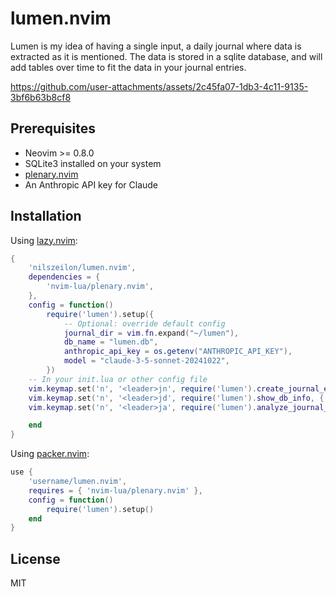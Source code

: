 # lumen.nvim

Lumen is my idea of having a single input, a daily journal where data is extracted as it is mentioned. The data is stored in a sqlite database, and will add tables over time to fit the data in your journal entries.

https://github.com/user-attachments/assets/2c45fa07-1db3-4c11-9135-3bf6b63b8cf8

## Prerequisites

- Neovim >= 0.8.0
- SQLite3 installed on your system
- [plenary.nvim](https://github.com/nvim-lua/plenary.nvim)
- An Anthropic API key for Claude

## Installation

Using [lazy.nvim](https://github.com/folke/lazy.nvim):

```lua
{
    'nilszeilon/lumen.nvim',
    dependencies = {
        'nvim-lua/plenary.nvim',
    },
    config = function()
        require('lumen').setup({
            -- Optional: override default config
            journal_dir = vim.fn.expand("~/lumen"),
            db_name = "lumen.db",
            anthropic_api_key = os.getenv("ANTHROPIC_API_KEY"),
            model = "claude-3-5-sonnet-20241022",
        })
    -- In your init.lua or other config file
    vim.keymap.set('n', '<leader>jn', require('lumen').create_journal_entry, { desc = "Create new journal entry" })
    vim.keymap.set('n', '<leader>jd', require('lumen').show_db_info, { desc = "Show journal database info" })
    vim.keymap.set('n', '<leader>ja', require('lumen').analyze_journal_entry, { desc = "Analyze current journal entry" })

    end
}
```

Using [packer.nvim](https://github.com/wbthomason/packer.nvim):

```lua
use {
    'username/lumen.nvim',
    requires = { 'nvim-lua/plenary.nvim' },
    config = function()
        require('lumen').setup()
    end
}
```
## License

MIT

